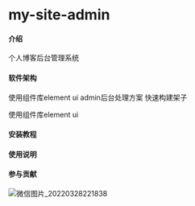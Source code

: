 # my-site-admin

#### 介绍
个人博客后台管理系统

#### 软件架构

使用组件库element ui admin后台处理方案 快速构建架子

使用组件库element ui 


#### 安装教程

#### 使用说明

#### 参与贡献

![微信图片_20220328221838](C:\Users\刘剑\Desktop\微信图片_20220328221838.jpg)